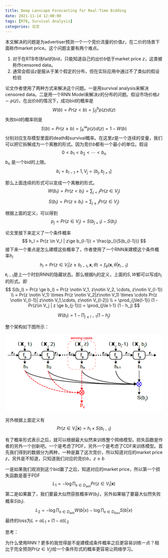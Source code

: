 ```yaml
---
title: Deep Lanscape Forecasting for Real-Time Bidding
date: 2021-11-14 12:00:00
tags: [RTB, Survival Analysis]
categories: 论文
---
```

 
本文解决的问题是为advertiser预测一个一个竞价流量的价值$z$，在二价的场景下面称作market price。这个问题主要有两个难点。

1. 对于在RTB市场fail的bid，只能知道自己的出价$b$低于market price $z$，这类被称作censored data。
2. 通常会假设$z$是服从于某个假定的分布，但在实际应用中通过不了类似的假设检验

论文作者使用了两种方式来解决这个问题。一是用survival analysis来解决censored data。二是用一个RNN Model来解决z的分布的问题。假设市场价格$z \sim p(z)$，在出价$b$的情况下，成功bid的概率是
$$
W(b) = Pr(z < b) = \int_0^b p(z)d(z)
$$
失败bid的概率则是
$$
S(b) = Pr(z \ge b) = \int_b^\infty p(z)d(z) = 1 - W(b)
$$
分别对应生存模型里面的death和survival概率。在这里$z$是一个连续的变量，我们可以把它拆解成为一个离散的形式。因为竞价$b$都有一个最小的单位。假设 
$$ 0 < b_{1} < b_{2} < \cdots < b_n  $$
$b_n$ 是一个bid的上限。 
$$b_i = b_{i-1} + 1, V_j = (b_j, b_{j+1}] $$

那么上面连续的形式可以变成一个离散的形式。
$$
W(b_l) = Pr(z < b_l) = \sum_{j<l}Pr(z \in V_j)
$$

$$
S(b_l) = Pr(z \ge b_l) = \sum_{j \ge l }Pr(z\in V_j)
$$

根据上面的定义，可以得到$$p_j=Pr(z \in V_j) = S(b_{j+1}) - S(b_j)$$

论文里接下来定义了一个条件概率
$$
h_l = Pr(z \in V_l | z\ge b_{l-1}) = \frac{p_l}{S(b_{l-1})}
$$
接下来一个重点是怎么建模这些概率了，作者使用了一个RNN来建模这个条件概率$h_l$
$$
h_l = Pr(z \in V_l | z \ge b_{l-1}, \mathbf{x}, \theta) = f_\theta(\mathbf{x},\theta|\mathbf{r}_{l-1})
$$
$\mathbf{r}_{l-1}$是上一个时刻RNN的隐藏状态。那么根据$h_l$的定义，上面的$S, W$都可以写成$h_l$的形式。即
$$
S(b_l) = Pr(z \ge b_l) = Pr(z \notin V_1, z\notin V_2, \cdots, z\notin V_{l-1}) \\
= Pr(z \notin V_1) \times Pr(z \notin V_2|z\notin V_1) \times \cdots Pr(z \notin V_{l-1}| z\notin V_1,\cdots, z\notin V_{l-2}) \\ 
= \prod_{j\le{l-1}} (1 - Pr(z\in V_j | z \ge b_{j-1})) = \prod_{j\le l-1} (1 - h_j)
$$

$$
W(b_l) = 1 - \prod_{j\le {l-1}} (1 - h_j)
$$



整个架构如下图所示：

<img src="/images/paper/rtb_deep_forecast_1.png" alt="rnn"  style="zoom:100%;" />


另外根据上面定义有
$$Pr(z\in V_l|\mathbf{x}) = h_l \times S(b_{l-1})$$

有了概率形式表示之后，就可以根据最大似然来训练整个网络模型。损失函数是作者的另外一个创新吧。一个是考虑了PDF，另外一个是考虑了CDF来训练模型。首先我们得到的数据分为两种，一种是赢了这次竞价，所以知道对应的market price $z$，另外是不知道，只知道我们对应的竞价$b$，$z \ge b$

一是如果我们观测到这个bid赢了之后，知道对应的market price，所以第一个损失函数是基于PDF
$$
L_1 = -\log  \prod _{x \in D_{win}}Pr(z \in V_l | \mathbf{x})
$$
第二是如果赢了，我们要最大似然获胜概率$W(b_l)$，另外如果输了要最大似然失败概率$S(b_l)$.
$$
L_2 = -\log \prod_{x \in D_{win}} W(b|x) - \log \prod _{x\in D_{loss}} S(b|x)
$$
最终的loss为$L = \alpha L_1 + (1 - \alpha) L_2$



思考：

为什么使用RNN？更多的我觉得是不是建模成条件概率之后更容易训练一点？相比于完全预测$Pr(z\in V_j)$给一个条件形式的概率更容易让网络学习。


